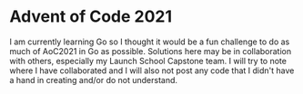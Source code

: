 # Advent of Code 2021

I am currently learning Go so I thought it would be a fun challenge to do as
much of AoC2021 in Go as possible. Solutions here may be in collaboration with
others, especially my Launch School Capstone team. I will try to note where I
have collaborated and I will also not post any code that I didn't have a hand in
creating and/or do not understand.
